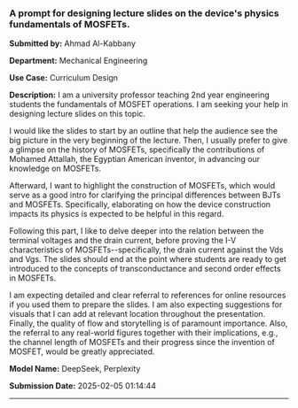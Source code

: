 
































### A prompt for designing lecture slides on the device's physics fundamentals of MOSFETs.

**Submitted by:** Ahmad Al-Kabbany

**Department:** Mechanical Engineering

**Use Case:** Curriculum Design

**Description:**
I am a university professor teaching 2nd year engineering students the fundamentals of MOSFET operations. I am seeking your help in designing lecture slides on this topic.

I would like the slides to start by an outline that help the audience see the big picture in the very beginning of the lecture. Then, I usually prefer to give a glimpse on the history of MOSFETs, specifically the contributions of Mohamed Attallah, the Egyptian American inventor, in advancing our knowledge on MOSFETs.

Afterward, I want to highlight the construction of MOSFETs, which would serve as a good intro for clarifying the principal differences between BJTs and MOSFETs. Specifically, elaborating on how the device construction impacts its physics is expected to be helpful in this regard.

Following this part, I like to delve deeper into the relation between the terminal voltages and the drain current, before proving the I-V characteristics of MOSFETs--specifically, the drain current against the Vds and Vgs. The slides should end at the point where students are ready to get introduced to the concepts of transconductance and second order effects in MOSFETs.

I am expecting detailed and clear referral to references for online resources if you used them to prepare the slides. I am also expecting suggestions for visuals that I can add at relevant location throughout the presentation. Finally, the quality of flow and storytelling is of paramount importance. Also, the referral to any real-world figures together with their implications, e.g., the channel length of MOSFETs and their progress since the invention of MOSFET, would be greatly appreciated.

**Model Name:**
DeepSeek, Perplexity

**Submission Date:** 2025-02-05 01:14:44

---

